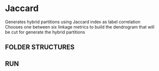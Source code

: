 # Jaccard

Generates hybrid partitions using Jaccard index as label correlation
Chooses one between six linkage metrics to build the dendrogram that will be cut for generate the hybrid partitions


## FOLDER STRUCTURES

## RUN

